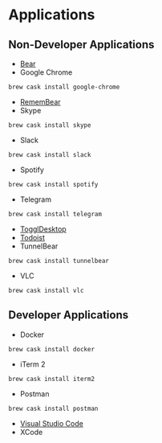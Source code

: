# Applications

## Non-Developer Applications

* [Bear](https://itunes.apple.com/us/app/bear-beautiful-writing-app/id1091189122?ls=1&mt=12)
* Google Chrome

```text
brew cask install google-chrome
```

* [RememBear](https://www.remembear.com/download)
* Skype

```text
brew cask install skype
```

* Slack

```text
brew cask install slack
```

* Spotify

```text
brew cask install spotify
```

* Telegram

```text
brew cask install telegram
```

* [TogglDesktop](https://toggl.com/toggl-desktop/)
* [Todoist](https://todoist.com)
* TunnelBear

```text
brew cask install tunnelbear
```

* VLC

```text
brew cask install vlc
```

## Developer Applications

* Docker

```text
brew cask install docker
```

* iTerm 2

```text
brew cask install iterm2
```

* Postman

```text
brew cask install postman
```

* [Visual Studio Code](https://code.visualstudio.com/download)
* XCode

